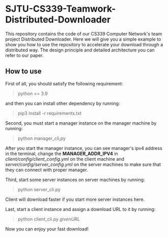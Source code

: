 # SJTU-CS339-Teamwork-Distributed-Downloader
This repository contains the code of our CS339 Computer Network's team project Distributed Downloader. 
Here we will give you a simple example to show you how to use the repository to accelerate your download through a distributed way. 
The design principle and detailed architecture you can refer to our paper.

## How to use
First of all, you should satisfy the following requirement:
> python >= 3.9

and then you can install other dependency by running:
> pip3 install -r requirements.txt

Second, you must start a manager instance on the manager machine by running:
> python manager_cli,py

After you start the manager instance, you can see manager's ipv4 address in the terminal, change the **MANAGER_ADDR_IPV4** in
*client/config/client_config.yml* on the client machine and *server/config/server_config.yml* on the server machines to make sure
that they can connect with proper manager.

Third, start some server instances on server machines by running:
> python server_cli.py

Client will download faster if you start more server instances here.

Last, start a client instance and assign a download URL to it by running:
> python client_cli.py *$given URL$*

Now you can enjoy your fast download!